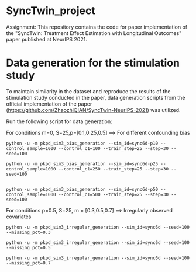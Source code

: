 # SyncTwin_project
Assignment: This repository contains the code for paper implementation of the "SyncTwin: Treatment Effect Estimation with Longitudinal Outcomes" paper published at NeurIPS 2021. 





# Data generation for the stimulation study
To maintain similarity in the dataset and reproduce the results of the stimulation study conducted in the paper, data generation scripts from the official implementation of the paper (https://github.com/ZhaozhiQIAN/SyncTwin-NeurIPS-2021) was utilized. 

Run the following script for data generation:

For conditions m=0, S=25,p=[0.1,0.25,0.5]  ==> For different confounding bias
```
python -u -m pkpd_sim3_bias_generation --sim_id=sync6d-p10 --control_sample=1000 --control_c1=100 --train_step=25 --step=30 --seed=100

python -u -m pkpd_sim3_bias_generation --sim_id=sync6d-p25 --control_sample=1000 --control_c1=250 --train_step=25 --step=30 --seed=100


python -u -m pkpd_sim3_bias_generation --sim_id=sync6d-p50 --control_sample=1000 --control_c1=500 --train_step=25 --step=30 --seed=100
```



For conditions p=0.5, S=25, m = [0.3,0.5,0.7] ==> Irregularly observed covariates
```
python -u -m pkpd_sim3_irregular_generation --sim_id=sync6d --seed=100 --missing_pct=0.3

python -u -m pkpd_sim3_irregular_generation --sim_id=sync6d --seed=100 --missing_pct=0.5

python -u -m pkpd_sim3_irregular_generation --sim_id=sync6d --seed=100 --missing_pct=0.7
```
